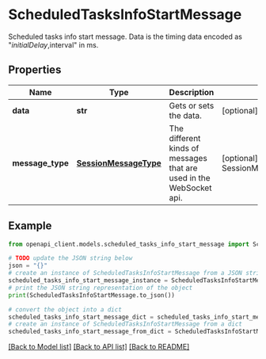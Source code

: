 # ScheduledTasksInfoStartMessage

Scheduled tasks info start message.  Data is the timing data encoded as \"$initialDelay,$interval\" in ms.

## Properties

Name | Type | Description | Notes
------------ | ------------- | ------------- | -------------
**data** | **str** | Gets or sets the data. | [optional] 
**message_type** | [**SessionMessageType**](SessionMessageType.md) | The different kinds of messages that are used in the WebSocket api. | [optional] [readonly] [default to SessionMessageType.SCHEDULEDTASKSINFOSTART]

## Example

```python
from openapi_client.models.scheduled_tasks_info_start_message import ScheduledTasksInfoStartMessage

# TODO update the JSON string below
json = "{}"
# create an instance of ScheduledTasksInfoStartMessage from a JSON string
scheduled_tasks_info_start_message_instance = ScheduledTasksInfoStartMessage.from_json(json)
# print the JSON string representation of the object
print(ScheduledTasksInfoStartMessage.to_json())

# convert the object into a dict
scheduled_tasks_info_start_message_dict = scheduled_tasks_info_start_message_instance.to_dict()
# create an instance of ScheduledTasksInfoStartMessage from a dict
scheduled_tasks_info_start_message_from_dict = ScheduledTasksInfoStartMessage.from_dict(scheduled_tasks_info_start_message_dict)
```
[[Back to Model list]](../README.md#documentation-for-models) [[Back to API list]](../README.md#documentation-for-api-endpoints) [[Back to README]](../README.md)


